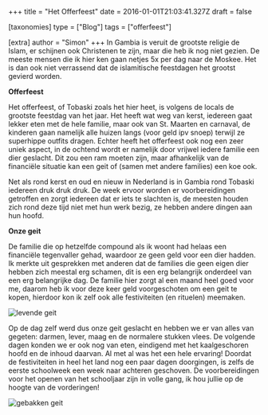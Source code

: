 +++
title = "Het Offerfeest"
date = 2016-01-01T21:03:41.327Z
draft = false

[taxonomies]
type = ["Blog"]
tags = ["offerfeest"]

[extra]
author = "Simon"
+++
In Gambia is veruit de grootste religie de Islam, er schijnen ook Christenen te zijn, maar die heb ik nog niet gezien. De meeste mensen die ik hier ken gaan netjes 5x per dag naar de Moskee. Het is dan ook niet verrassend dat de islamitische feestdagen het grootst gevierd worden.<!-- more -->

**Offerfeest**

Het offerfeest, of Tobaski zoals het hier heet, is volgens de locals de grootste feestdag van het jaar. Het heeft wat weg van kerst, iedereen gaat lekker eten met de hele familie, maar ook van St. Maarten en carnaval, de kinderen gaan namelijk alle huizen langs (voor geld ipv snoep) terwijl ze superhippe outfits dragen. Echter heeft het offerfeest ook nog een zeer uniek aspect, in de ochtend wordt er namelijk door vrijwel iedere familie een dier geslacht. Dit zou een ram moeten zijn, maar afhankelijk van de financiële situatie kan een geit of (samen met andere families) een koe ook.

Net als rond kerst en oud en nieuw in Nederland is in Gambia rond Tobaski iedereen druk druk druk. De week ervoor worden er voorbereidingen getroffen en zorgt iedereen dat er iets te slachten is, de meesten houden zich rond deze tijd niet met hun werk bezig, ze hebben andere dingen aan hun hoofd.

**Onze geit**

De familie die op hetzelfde compound als ik woont had helaas een financiële tegenvaller gehad, waardoor ze geen geld voor een dier hadden. Ik merkte uit gesprekken met anderen dat de families die geen eigen dier hebben zich meestal erg schamen, dit is een erg belangrijk onderdeel van een erg belangrijke dag. De familie hier zorgt al een maand heel goed voor me, daarom heb ik voor deze keer geld voorgeschoten om een geit te kopen, hierdoor kon ik zelf ook alle festiviteiten (en rituelen) meemaken.

![](https://res.cloudinary.com/bonfari/image/upload/c_fill,f_auto,q_auto,w_768/v1602101342/blog/blog4_1.jpg "levende geit")

Op de dag zelf werd dus onze geit geslacht en hebben we er van alles van gegeten: darmen, lever, maag en de normalere stukken vlees. De volgende dagen konden we er ook nog van eten, eindigend met het kaalgeschoren hoofd en de inhoud daarvan. Al met al was het een hele ervaring! Doordat de festiviteiten in heel het land nog een paar dagen doorgingen, is zelfs de eerste schoolweek een week naar achteren geschoven. De voorbereidingen voor het openen van het schooljaar zijn in volle gang, ik hou jullie op de hoogte van de vorderingen!

![](https://res.cloudinary.com/bonfari/image/upload/c_fill,f_auto,q_auto,w_768/v1602101342/blog/blog4_2.jpg "gebakken geit")
